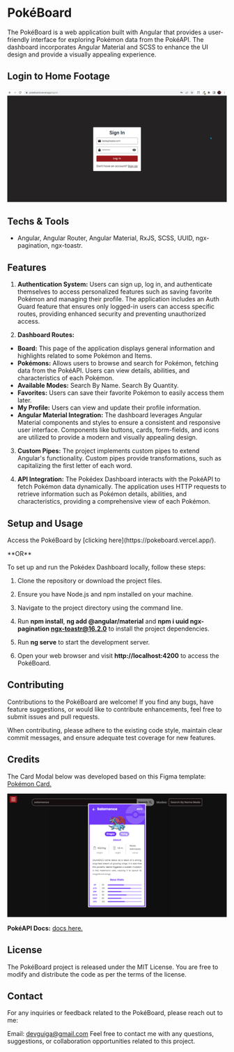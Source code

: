 # PokéBoard

The PokéBoard is a web application built with Angular that provides a user-friendly interface for exploring Pokémon data from the PokéAPI. The dashboard incorporates Angular Material and SCSS to enhance the UI design and provide a visually appealing experience.

## Login to Home Footage

<img src="src/assets/gifs/pokeBoard-presentation.gif" alt="Login to Home GIF" />

## Techs & Tools

- Angular, Angular Router, Angular Material, RxJS, SCSS, UUID, ngx-pagination, ngx-toastr.

## Features

1. **Authentication System:** Users can sign up, log in, and authenticate themselves to access personalized features such as saving favorite Pokémon and managing their profile. The application includes an Auth Guard feature that ensures only logged-in users can access specific routes, providing enhanced security and preventing unauthorized access.

2. **Dashboard Routes:**

- **Board:** This page of the application displays general information and highlights related to some Pokémon and Items.
- **Pokémons:** Allows users to browse and search for Pokémon, fetching data from the PokéAPI. Users can view details, abilities, and characteristics of each Pokémon.
- **Available Modes:**
  Search By Name.
  Search By Quantity.
- **Favorites:** Users can save their favorite Pokémon to easily access them later.
- **My Profile:** Users can view and update their profile information.
- **Angular Material Integration:** The dashboard leverages Angular Material components and styles to ensure a consistent and responsive user interface. Components like buttons, cards, form-fields, and icons are utilized to provide a modern and visually appealing design.

3. **Custom Pipes:** The project implements custom pipes to extend Angular's functionality. Custom pipes provide transformations, such as capitalizing the first letter of each word.

4. **API Integration:** The Pokédex Dashboard interacts with the PokéAPI to fetch Pokémon data dynamically. The application uses HTTP requests to retrieve information such as Pokémon details, abilities, and characteristics, providing a comprehensive view of each Pokémon.

## Setup and Usage

<p>Access the PokéBoard by [clicking here](https://pokeboard.vercel.app/).</p>
**OR**

To set up and run the Pokédex Dashboard locally, follow these steps:

1. Clone the repository or download the project files.

2. Ensure you have Node.js and npm installed on your machine.

3. Navigate to the project directory using the command line.

4. Run **npm install**, **ng add @angular/material** and **npm i uuid ngx-pagination ngx-toastr@16.2.0** to install the project dependencies.

5. Run **ng serve** to start the development server.

6. Open your web browser and visit **http://localhost:4200** to access the PokéBoard.

## Contributing

Contributions to the PokéBoard are welcome! If you find any bugs, have feature suggestions, or would like to contribute enhancements, feel free to submit issues and pull requests.

When contributing, please adhere to the existing code style, maintain clear commit messages, and ensure adequate test coverage for new features.

## Credits

The Card Modal below was developed based on this Figma template: [Pokémon Card.](<https://www.figma.com/file/bC2qf6Vwwk2hXEyGKRfajL/Pok%C3%A9dex-(Community)?type=design&node-id=0-1&mode=design>)

<img src="src/assets/img/card-modal.png" alt="Card Modal" />

**PokéAPI Docs:** [docs here.](https://pokeapi.co/docs/v2)

## License

The PokéBoard project is released under the MIT License. You are free to modify and distribute the code as per the terms of the license.

## Contact

For any inquiries or feedback related to the PokéBoard, please reach out to me:

Email: devguiga@gmail.com
Feel free to contact me with any questions, suggestions, or collaboration opportunities related to this project.
